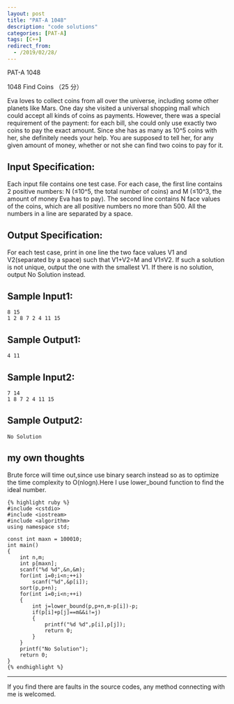 ```yaml
---
layout: post
title: "PAT-A 1048"
description: "code solutions"
categories: [PAT-A]
tags: [C++]
redirect_from:
  - /2019/02/28/
---
```

PAT-A 1048

1048 Find Coins （25 分）  

Eva loves to collect coins from all over the universe, including some other planets like Mars. One day she visited a universal shopping mall which could accept all kinds of coins as payments. However, there was a special requirement of the payment: for each bill, she could only use exactly two coins to pay the exact amount. Since she has as many as 10^5 coins with her, she definitely needs your help. You are supposed to tell her, for any given amount of money, whether or not she can find two coins to pay for it. 

## Input Specification:

Each input file contains one test case. For each case, the first line contains 2 positive numbers: N (≤10^5, the total number of coins) and M (≤10^3, the amount of money Eva has to pay). The second line contains N face values of the coins, which are all positive numbers no more than 500. All the numbers in a line are separated by a space.
    
## Output Specification:

For each test case, print in one line the two face values V1 and V2(separated by a space) such that V1+V2=M and V1≤V2. If such a solution is not unique, output the one with the smallest V1. If there is no solution, output No Solution instead.

## Sample Input1:

    8 15
    1 2 8 7 2 4 11 15
    
## Sample Output1:
    
    4 11
    
## Sample Input2:

    7 14
	1 8 7 2 4 11 15
    
## Sample Output2:
    
    No Solution
	
## my own thoughts
 
Brute force will time out,since use binary search instead so as to optimize the time complexity to O(nlogn).Here I use lower_bound function to find the ideal number.  
  
    {% highlight ruby %}
    #include <cstdio>
    #include <iostream>
    #include <algorithm>
    using namespace std;

    const int maxn = 100010;
    int main()
    {
        int n,m;
        int p[maxn];
        scanf("%d %d",&n,&m);
        for(int i=0;i<n;++i)
            scanf("%d",&p[i]);
        sort(p,p+n);
        for(int i=0;i<n;++i)
        {
            int j=lower_bound(p,p+n,m-p[i])-p;
            if(p[i]+p[j]==m&&i!=j)
            {
                printf("%d %d",p[i],p[j]);
                return 0;
            }
        }   
        printf("No Solution"); 
        return 0;
    }
	{% endhighlight %}

---
  If you find there are faults in the source codes, any method connecting with me is welcomed.
